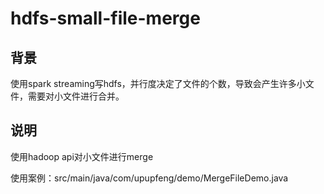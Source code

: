 # hdfs-small-file-merge
## 背景
使用spark streaming写hdfs，并行度决定了文件的个数，导致会产生许多小文件，需要对小文件进行合并。 

## 说明
使用hadoop api对小文件进行merge 

使用案例：src/main/java/com/upupfeng/demo/MergeFileDemo.java


